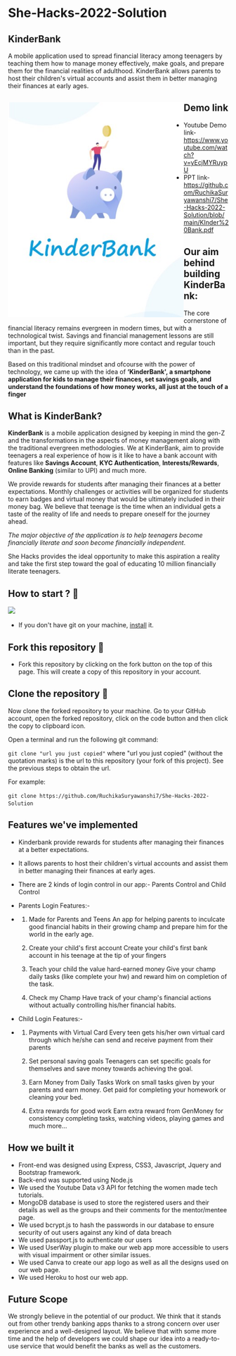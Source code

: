 # She-Hacks-2022-Solution

## KinderBank

A mobile application used to spread financial literacy among teenagers by teaching them how to manage money effectively, make goals, and prepare them for the financial realities of adulthood. KinderBank allows parents to host their children's virtual accounts and assist them in better managing their finances at early ages. 

##
<img width="400"  align='left' src="https://github.com/nishtha-dev/SheHacks2022/blob/main/icon.jpg">

## Demo link

- Youtube Demo link- https://www.youtube.com/watch?v=yEcjMYRuypU
- PPT link- https://github.com/RuchikaSuryawanshi7/She-Hacks-2022-Solution/blob/main/KInder%20Bank.pdf

##

## Our aim behind building KinderBank:

The core cornerstone of financial literacy remains evergreen in modern times, but with a technological twist. Savings and financial management lessons are still important, but they require significantly more contact and regular touch than in the past.

Based on this traditional mindset and ofcourse with the power of technology, we came up with the idea of **‘KinderBank', a smartphone application for kids to manage their finances, set savings goals, and understand the foundations of how money works, all just at the touch of a finger**

##
## What is KinderBank?

**KinderBank** is a mobile application designed by keeping in mind the gen-Z and the transformations in the aspects of money management along with the traditional 
evergreen methodologies. We at KinderBank, aim to provide teenagers a real experience of how is it like to have a bank account with features like **Savings Account**, 
**KYC Authentication**, **Interests/Rewards**, **Online Banking** (similar to UPI) and much more. 

We provide rewards for students after managing their finances at a better expectations. Monthly challenges or activities will be organized for students to earn badges and virtual money that would be ultimately included in their money bag.
We believe that teenage is the time when an individual gets a taste of the reality of life and needs to prepare oneself for the journey ahead. 

*The major objective of the application is to help teenagers become financially literate and soon become financially independent*. 

She Hacks provides the ideal opportunity to make this aspiration a reality and take the first step toward the goal of educating 10 million financially literate teenagers.

## How to start ? 🎪
![](http://pa1.narvii.com/6468/75242fadf2cc1df5ca1f5f8a1906a6a9db572dca_00.gif)
- If you don't have git on your machine, [install](https://docs.github.com/en/github/getting-started-with-github/set-up-git) it.

## Fork this repository 🚀
- Fork this repository by clicking on the fork button on the top of this page. This will create a copy of this repository in your account.

## Clone the repository 🏁
Now clone the forked repository to your machine. Go to your GitHub account, open the forked repository, click on the code button and then click the copy to clipboard icon.

Open a terminal and run the following git command:

`git clone "url you just copied"`
where "url you just copied" (without the quotation marks) is the url to this repository (your fork of this project). See the previous steps to obtain the url.

For example:

`git clone https://github.com/RuchikaSuryawanshi7/She-Hacks-2022-Solution`

## Features we've implemented
- Kinderbank provide rewards for students after managing their finances at a better expectations.
- It allows parents to host their children's virtual accounts and assist them in better managing their finances at early ages. 
- There are 2 kinds of login control in our app:- Parents Control and Child Control
- Parents Login Features:-
- 1. Made for Parents and Teens
     An app for helping parents to inculcate good financial habits in their growing champ and prepare him for the world in the early age.

  2. Create your child's first account
     Create your child's first bank account in his teenage at the tip of your fingers

  3. Teach your child the value hard-earned money
     Give your champ daily tasks (like complete your hw) and reward him on completion of the task.

  4. Check my Champ
     Have track of your champ's financial actions without actually controlling his/her financial habits.
     
- Child Login Features:-
- 1. Payments with Virtual Card
     Every teen gets his/her own virtual card through which he/she can send and receive payment from their parents

  2. Set personal saving goals
     Teenagers can set specific goals for themselves and save money towards achieving the goal.

  3. Earn Money from Daily Tasks
     Work on small tasks given by your parents and earn money. Get paid for completing your homework or cleaning your bed.

  4. Extra rewards for good work
     Earn extra reward from GenMoney for consistency completing tasks, watching videos, playing games and much more...


## How we built it
- Front-end was designed using Express, CSS3, Javascript, Jquery and Bootstrap framework.
- Back-end was supported using Node.js
- We used the Youtube Data v3 API for fetching the women made tech tutorials.
- MongoDB database is used to store the registered users and their details as well as the groups and their comments for the mentor/mentee page.
- We used bcrypt.js to hash the passwords in our database to ensure security of out users against any kind of data breach
- We used passport.js to authenticate our users
- We used UserWay plugin to make our web app more accessible to users with visual impairment or other similar issues.
- We used Canva to create our app logo as well as all the designs used on our web page.
- We used Heroku to host our web app.

## Future Scope
We strongly believe in the potential of our product. We think that it stands out from other trendy banking apps thanks to a strong concern over user experience and a well-designed layout. We believe that with some more time and the help of developers we could shape our idea into a ready-to-use service that would benefit the banks as well as the customers.

